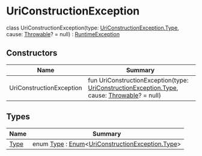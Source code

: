 # UriConstructionException

class UriConstructionException(type: [UriConstructionException.Type](-type/index.md), cause: [Throwable](https://kotlinlang.org/api/latest/jvm/stdlib/kotlin/-throwable/index.html)? = null) : [RuntimeException](https://docs.oracle.com/javase/8/docs/api/java/lang/RuntimeException.html)

## Constructors

| Name                     | Summary                                                                                                                                                                                    |
| ------------------------ | ------------------------------------------------------------------------------------------------------------------------------------------------------------------------------------------ |
| UriConstructionException | fun UriConstructionException(type: [UriConstructionException.Type](-type/index.md), cause: [Throwable](https://kotlinlang.org/api/latest/jvm/stdlib/kotlin/-throwable/index.html)? = null) |

## Types

| Name                   | Summary                                                                                                                                                           |
| ---------------------- | ----------------------------------------------------------------------------------------------------------------------------------------------------------------- |
| [Type](-type/index.md) | enum [Type](-type/index.md) : [Enum](https://kotlinlang.org/api/latest/jvm/stdlib/kotlin/-enum/index.html)&lt;[UriConstructionException.Type](-type/index.md)&gt; |
